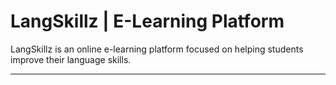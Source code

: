 # LangSkillz | E-Learning Platform

LangSkillz is an online e-learning platform focused on helping students improve their language skills.

---
